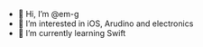 - 👋 Hi, I’m @em-g
- 👀 I’m interested in iOS, Arudino and electronics
- 🌱 I’m currently learning Swift

<!---
em-g/em-g is a ✨ special ✨ repository because its `README.md` (this file) appears on your GitHub profile.
You can click the Preview link to take a look at your changes.
--->
